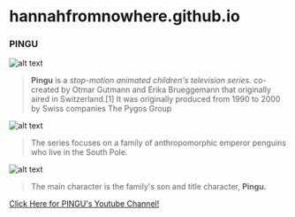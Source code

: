# hannahfromnowhere.github.io


### **PINGU**

![alt text](https://i.pinimg.com/564x/83/4a/56/834a5660b8f5e97c87bf570e3b0db08e.jpg)

> **Pingu** is a *stop-motion animated children's television series.* co-created by Otmar Gutmann and Erika Brueggemann that originally aired in Switzerland.[1] It was originally produced from 1990 to 2000 by Swiss companies The Pygos Group 

![alt text](https://i.pinimg.com/564x/98/ec/f5/98ecf59752d199b24014e485f18f76b1.jpg) 
> The series focuses on a family of anthropomorphic emperor penguins who live in the South Pole.


![alt text](https://i.pinimg.com/564x/f7/72/19/f77219938c6afc50edf5b4837a448853.jpg)
 > The main character is the family's son and title character, **Pingu.**

[Click Here for PINGU's Youtube Channel!](https://youtube.com/@Pingu?si=g0mCv34D5dft2ub0)
